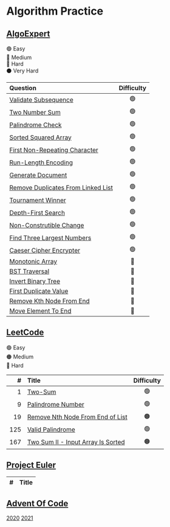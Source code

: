 # Algorithm Practice

## [AlgoExpert](https://www.algoexpert.io/product)

🟢 Easy\
🔵 Medium\
🔴 Hard\
⚫️ Very Hard

| Question                                                                               | Difficulty |
| :------------------------------------------------------------------------------------- | :--------: |
| [Validate Subsequence](AlgoExpert/Validate_Subsequence.py)                             |     🟢     |
| [Two Number Sum](AlgoExpert/Two_Number_Sum.py)                                         |     🟢     |
| [Palindrome Check](AlgoExpert/Palindrome_Check.py)                                     |     🟢     |
| [Sorted Squared Array](AlgoExpert/Sorted_Squared_Array.py)                             |     🟢     |
| [First Non-Repeating Character](AlgoExpert/First_Non_Repeating_Character.py)           |     🟢     |
| [Run-Length Encoding](AlgoExpert/Run_Length_Encoding.py)                               |     🟢     |
| [Generate Document](AlgoExpert/Generate_Document.py)                                   |     🟢     |
| [Remove Duplicates From Linked List](AlgoExpert/Remove_Duplicates_From_Linked_List.py) |     🟢     |
| [Tournament Winner](AlgoExpert/Tournament_Winner.py)                                   |     🟢     |
| [Depth-First Search](AlgoExpert/Depth_First_Search.py)                                 |     🟢     |
| [Non-Construtible Change](AlgoExpert/Non_Constructiblec_Change.py)                     |     🟢     |
| [Find Three Largest Numbers](AlgoExpert/Find_Largest_Three_Numbers.py)                 |     🟢     |
| [Caeser Cipher Encrypter](AlgoExpert/Ceaser_Cypher_Encryptor.py)                       |     🟢     |
| [Monotonic Array](AlgoExpert/Monotonic_Array.py)                                       |     🔵     |
| [BST Traversal](AlgoExpert/BST_Traversal.py)                                           |     🔵     |
| [Invert Binary Tree](AlgoExpert/Invert_Binary_Tree.py)                                 |     🔵     |
| [First Duplicate Value](AlgoExpert/First_Duplicate_Value.py)                           |     🔵     |
| [Remove Kth Node From End](AlgoExpert/Remove_Kth_Node_From_End.py)                     |     🔵     |
| [Move Element To End](AlgoExpert/Move_Element_To_End.py)                               |     🔵     |

## [LeetCode](https://leetcode.com/)

🟢 Easy\
🟠 Medium\
🔴 Hard

|   # | Title                                                                               | Difficulty |
| --: | :---------------------------------------------------------------------------------- | :--------: |
|   1 | [Two-Sum](Leetcode/Two_Sum.cpp)                                                     |     🟢     |
|   9 | [Palindrome Number](LeetCode/Palindrome_Number.cpp)                                 |     🟢     |
|  19 | [Remove Nth Node From End of List](LeetCode/Remove_Nth_Node_From_End_Of_List.cpp)   |     🟠     |
| 125 | [Valid Palindrome](LeetCode/Valid_Palindrome.cpp)                                   |     🟢     |
| 167 | [Two Sum II - Input Array Is Sorted](LeetCode/Two_Sum_II_Input_Array_Is_Sorted.cpp) |     🟠     |

## [Project Euler](https://projecteuler.net/)

|   # | Title |
| --: | :---- |

## [Advent Of Code](https://adventofcode.com/)

[2020](AdventOfCode/2020)
[2021](AdventOfCode/2021)
